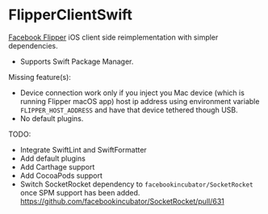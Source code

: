 # FlipperClientSwift

[Facebook Flipper](https://github.com/facebook/flipper) iOS client side reimplementation with simpler dependencies.

- Supports Swift Package Manager.


Missing feature(s):
- Device connection work only if you inject you Mac device (which is running 
Flipper macOS app) host ip address using environment variable 
`FLIPPER_HOST_ADDRESS` and have that device tethered though USB.
- No default plugins.



TODO:
- Integrate SwiftLint and SwiftFormatter
- Add default plugins
- Add Carthage support
- Add CocoaPods support
- Switch SocketRocket dependency to `facebookincubator/SocketRocket` once SPM support has been added. https://github.com/facebookincubator/SocketRocket/pull/631
